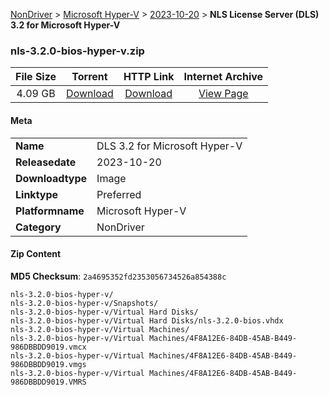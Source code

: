 
[NonDriver](/README.md)  >  [Microsoft Hyper-V](/index/NonDriver/Microsoft_Hyper-V.md)  >  [2023-10-20](/index/NonDriver/Microsoft_Hyper-V/2023-10-20.md)  >  **NLS License Server (DLS) 3.2 for Microsoft Hyper-V**


### nls-3.2.0-bios-hyper-v.zip

| **File Size** | **Torrent**  | **HTTP Link** | **Internet Archive** |
|:-------------:|:------------:|:-------------:|:--------------------:|
| 4.09 GB |  [Download](https://archive.org/download/nvgpu_nls-3.2.0-bios-hyper-v.zip/nvgpu_nls-3.2.0-bios-hyper-v.zip_archive.torrent)       | [Download](https://archive.org/compress/nvgpu_nls-3.2.0-bios-hyper-v.zip) | [View Page](https://archive.org/details/nvgpu_nls-3.2.0-bios-hyper-v.zip)       |

#### Meta

<table>
<tr><td><strong>Name</strong></td><td>DLS 3.2 for Microsoft Hyper-V</td></tr>
<tr><td><strong>Releasedate</strong></td><td>2023-10-20</td></tr>
<tr><td><strong>Downloadtype</strong></td><td>Image</td></tr>
<tr><td><strong>Linktype</strong></td><td>Preferred</td></tr>
<tr><td><strong>Platformname</strong></td><td>Microsoft Hyper-V</td></tr>
<tr><td><strong>Category</strong></td><td>NonDriver</td></tr>
</table>

#### Zip Content

**MD5 Checksum**: `2a4695352fd2353056734526a854388c`

```text
nls-3.2.0-bios-hyper-v/
nls-3.2.0-bios-hyper-v/Snapshots/
nls-3.2.0-bios-hyper-v/Virtual Hard Disks/
nls-3.2.0-bios-hyper-v/Virtual Hard Disks/nls-3.2.0-bios.vhdx
nls-3.2.0-bios-hyper-v/Virtual Machines/
nls-3.2.0-bios-hyper-v/Virtual Machines/4F8A12E6-84DB-45AB-B449-986DBBDD9019.vmcx
nls-3.2.0-bios-hyper-v/Virtual Machines/4F8A12E6-84DB-45AB-B449-986DBBDD9019.vmgs
nls-3.2.0-bios-hyper-v/Virtual Machines/4F8A12E6-84DB-45AB-B449-986DBBDD9019.VMRS
```